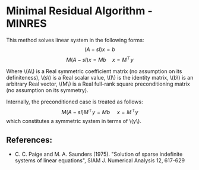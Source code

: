 # Minimal Residual Algorithm - MINRES

This method solves linear system in the following forms:
$$ (A - s I ) x = b $$
$$ M (A - s I ) x = M b \quad x = M^\top y$$ 

Where \\(A\\) is a Real symmetric coefficient matrix (no assumption on its definiteness),
\\(s\\) is a Real scalar value,
\\(I\\) is the identity matrix,
\\(b\\) is an arbitrary Real vector,
\\(M\\) is a Real full-rank square preconditioning matrix (no assumption on its symmetry).

Internally, the preconditioned case is treated as follows:
$$ M (A - s I ) M^\top y = M b \, \quad x = M^\top y $$
which constitutes a symmetric system in terms of \\(y\\).


<!-- x = x_n + x_e0 + x_ei = x_n + sum_i (vi * x_e) vi --> 

<!-- x_e = x - x_n = sum_i (vi * x_e) vi = sum_i (vi * x) vi --> 

<!-- (vi * x) vi = (vi * x_e) vi -->



<!-- x = a1 e1 + a2 e2 + a3 e3 + ... + ai ei -->
<!-- x * ei = a1 (e1 * ei) + a2 (e2 * ei) + a3 (e3 * ei) + ... + ai (ei * ei) -->

<!-- ai (ei * ei) = x * ei - a1 (e1 * ei) - a2 (e2 * ei) - a3 (e3 * ei) - ... -->

<!-- ai (ei * ei) = x * ei - sum_{j\<i} aj (ej * ei) -->


## References:
* C. C. Paige and M. A. Saunders (1975). "Solution of sparse indefinite systems of linear equations", SIAM J. Numerical Analysis 12, 617-629
